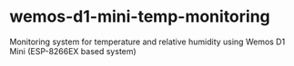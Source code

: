 # wemos-d1-mini-temp-monitoring
Monitoring system for temperature and relative humidity using Wemos D1 Mini (ESP-8266EX based system)
